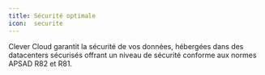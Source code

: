 ```yaml
---
title: Sécurité optimale
icon:  securite
---
```

Clever Cloud garantit la sécurité de vos données, hébergées dans des datacenters
sécurisés offrant un niveau de sécurité conforme aux normes APSAD R82 et R81.
